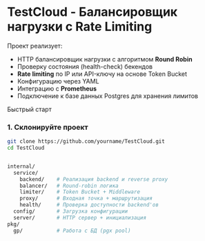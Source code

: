 # TestCloud - Балансировщик нагрузки с Rate Limiting

Проект реализует:
- HTTP балансировщик нагрузки с алгоритмом **Round Robin**
- Проверку состояния (health-check) бекендов
- **Rate limiting** по IP или API-ключу на основе Token Bucket
- Конфигурацию через YAML
- Интеграцию с **Prometheus**
- Подключение к базе данных Postgres для хранения лимитов

Быстрый старт

### 1. Склонируйте проект

```bash
git clone https://github.com/yourname/TestCloud.git
cd TestCloud


internal/
  service/
    backend/    # Реализация backend и reverse proxy
    balancer/   # Round-robin логика
    limiter/    # Token Bucket + Middleware
    proxy/      # Входная точка + маршрутизация
    health/     # Проверка доступности backend'ов
  config/       # Загрузка конфигурации
  server/       # HTTP сервер + инициализация
pkg/
  gp/           # Работа с БД (pgx pool)
